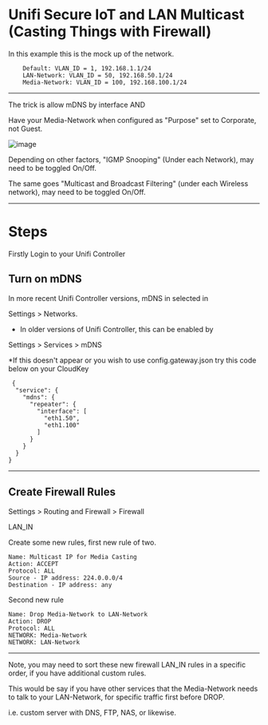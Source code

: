 # Unifi Secure IoT and LAN Multicast (Casting Things with Firewall)


In this example this is the mock up of the network.


		Default: VLAN_ID = 1, 192.168.1.1/24
		LAN-Network: VLAN_ID = 50, 192.168.50.1/24
		Media-Network: VLAN_ID = 100, 192.168.100.1/24


----

The trick is allow mDNS by interface AND

Have your Media-Network when configured as "Purpose" set to Corporate, not Guest.

![image](https://user-images.githubusercontent.com/24641464/163526824-d5259fb7-ea9d-4e6f-b878-4f1a9bce3e3b.png)





Depending on other factors, "IGMP Snooping" (Under each Network), may need to be toggled On/Off.

The same goes "Multicast and Broadcast Filtering" (under each Wireless network), may need to be toggled On/Off.

----

# Steps

Firstly Login to your Unifi Controller

## Turn on mDNS


In more recent Unifi Controller versions, mDNS in selected in 
 
Settings > Networks.

* In older versions of Unifi Controller, this can be enabled by

Settings > Services > mDNS

*If this doesn't appear or you wish to use config.gateway.json try this code below on your CloudKey

```
 {
  "service": {
    "mdns": {
      "repeater": {
        "interface": [
          "eth1.50",
          "eth1.100"
        ]
      }
    }
  }
}
```

----

## Create Firewall Rules

Settings > Routing and Firewall > Firewall

LAN_IN

Create some new rules, first new rule of two.

```
Name: Multicast IP for Media Casting
Action: ACCEPT
Protocol: ALL
Source - IP address: 224.0.0.0/4
Destination - IP address: any
```

Second new rule

```
Name: Drop Media-Network to LAN-Network
Action: DROP
Protocol: ALL
NETWORK: Media-Network
NETWORK: LAN-Network
```

----

Note, you may need to sort these new firewall LAN_IN rules in a specific order, if you have additional custom rules.

This would be say if you have other services that the Media-Network needs to talk to your LAN-Network, for specific traffic first before DROP.

i.e. custom server with DNS, FTP, NAS, <insert-media-server-name-here> or likewise.

